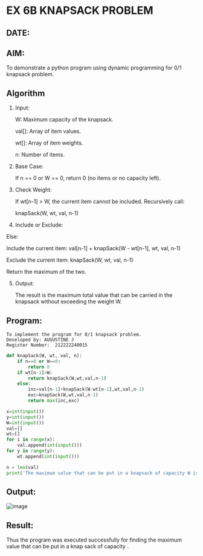 # EX 6B KNAPSACK PROBLEM
## DATE:
## AIM:
To demonstrate a python program using dynamic programming for 0/1 knapsack problem.



## Algorithm
1. Input:

    W: Maximum capacity of the knapsack.

    val[]: Array of item values.

    wt[]: Array of item weights.

    n: Number of items.

2. Base Case:

    If n == 0 or W == 0, return 0 (no items or no capacity left).

3. Check Weight:

    If wt[n-1] > W, the current item cannot be included. Recursively call:

    knapSack(W, wt, val, n-1)

4. Include or Exclude:

  Else:

  Include the current item: val[n-1] + knapSack(W - wt[n-1], wt, val, n-1)

  Exclude the current item: knapSack(W, wt, val, n-1)

  Return the maximum of the two.

5. Output:

    The result is the maximum total value that can be carried in the knapsack without exceeding the weight W.  

## Program:
```
To implement the program for 0/1 knapsack problem.
Developed by: AUGUSTINE J
Register Number:  212222240015
```
```PYTHON
def knapSack(W, wt, val, n):
    if n==0 or W==0:
        return 0
    if wt[n-1]>W:
        return knapSack(W,wt,val,n-1)
    else:
        inc=val[n-1]+knapSack(W-wt[n-1],wt,val,n-1)
        exc=knapSack(W,wt,val,n-1)
        return max(inc,exc)

x=int(input())
y=int(input())
W=int(input())
val=[]
wt=[]
for i in range(x):
    val.append(int(input()))
for y in range(y):
    wt.append(int(input()))

n = len(val)
print('The maximum value that can be put in a knapsack of capacity W is: ',knapSack(W, wt, val, n))
```
## Output:
![image](https://github.com/user-attachments/assets/ad3fb37e-a5a5-4e65-9caf-86b0d9169035)


## Result:
Thus the program was executed successfully for finding the maximum value that can be put in a knap sack of capacity .
